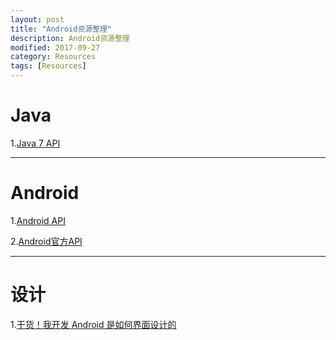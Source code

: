 ```yaml
---
layout: post
title: "Android资源整理"
description: Android资源整理
modified: 2017-09-27
category: Resources
tags: [Resources]
---
```


# Java

1.[Java 7 API](http://docs.oracle.com/javase/7/docs/api/)

<hr>

# Android

1.[Android API](http://www.android-doc.com/reference/packages.html)

2.[Android官方API](https://developer.android.google.cn/reference/packages.html)

<hr>

# 设计

1.[干货！我开发 Android 是如何界面设计的](http://www.jianshu.com/p/531efdf5cdc5)